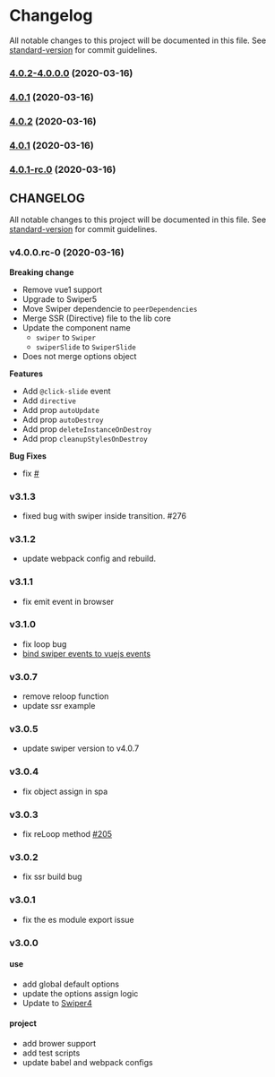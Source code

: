# Changelog

All notable changes to this project will be documented in this file. See [standard-version](https://github.com/conventional-changelog/standard-version) for commit guidelines.

### [4.0.2-4.0.0.0](https://github.com/surmon-china/vue-awesome-swiper/compare/v4.0.2...v4.0.2-4.0.0.0) (2020-03-16)

### [4.0.1](https://github.com/surmon-china/vue-awesome-swiper/compare/v4.0.2...v4.0.1) (2020-03-16)

### [4.0.2](https://github.com/surmon-china/vue-awesome-swiper/compare/v4.0.1...v4.0.2) (2020-03-16)

### [4.0.1](https://github.com/surmon-china/vue-awesome-swiper/compare/v3.1.3...v4.0.1) (2020-03-16)

### [4.0.1-rc.0](https://github.com/surmon-china/vue-awesome-swiper/compare/v3.1.3...v4.0.1-rc.0) (2020-03-16)

## CHANGELOG

All notable changes to this project will be documented in this file. See [standard-version](https://github.com/conventional-changelog/standard-version) for commit guidelines.

### v4.0.0.rc-0 (2020-03-16)

**Breaking change**
- Remove vue1 support
- Upgrade to Swiper5
- Move Swiper dependencie to `peerDependencies`
- Merge SSR (Directive) file to the lib core
- Update the component name
  - `swiper` to `Swiper`
  - `swiperSlide` to `SwiperSlide`
- Does not merge options object

**Features**
- Add `@click-slide` event
- Add `directive`
- Add prop `autoUpdate`
- Add prop `autoDestroy`
- Add prop `deleteInstanceOnDestroy`
- Add prop `cleanupStylesOnDestroy`

**Bug Fixes**
- fix [#]()

### v3.1.3
- fixed bug with swiper inside transition. #276

### v3.1.2
- update webpack config and rebuild.

### v3.1.1
- fix emit event in browser

### v3.1.0
- fix loop bug
- [bind swiper events to vuejs events](https://github.com/surmon-china/vue-awesome-swiper/pull/238)

### v3.0.7
- remove reloop function
- update ssr example

### v3.0.5
- update swiper version to v4.0.7

### v3.0.4
- fix object assign in spa

### v3.0.3
- fix reLoop method [#205](https://github.com/surmon-china/vue-awesome-swiper/issues/205)

### v3.0.2
- fix ssr build bug

### v3.0.1
- fix the es module export issue

### v3.0.0

#### use
- add global default options
- update the options assign logic
- Update to [Swiper4](http://www.swiper.com.cn)

#### project
- add brower support
- add test scripts
- update babel and webpack configs
